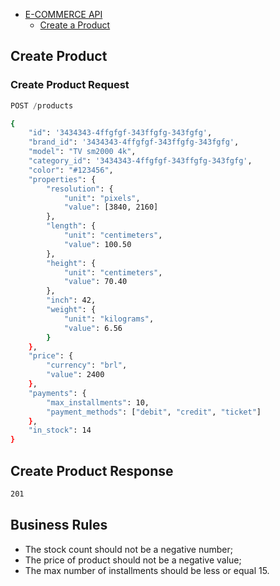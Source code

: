 - [E-COMMERCE API](#e-commerce-api)
    - [Create a Product](#create-product)

## Create Product
### Create Product Request

```js
POST /products
```

```sh
{
    "id": '3434343-4ffgfgf-343ffgfg-343fgfg', 
    "brand_id": '3434343-4ffgfgf-343ffgfg-343fgfg',
    "model": "TV sm2000 4k",
    "category_id": '3434343-4ffgfgf-343ffgfg-343fgfg',
    "color": "#123456",
    "properties": {
        "resolution": {
            "unit": "pixels",
            "value": [3840, 2160]
        },
        "length": {
            "unit": "centimeters",
            "value": 100.50
        },
        "height": {
            "unit": "centimeters",
            "value": 70.40
        }, 
        "inch": 42,
        "weight": {
            "unit": "kilograms",
            "value": 6.56
        }
    },
    "price": {
        "currency": "brl",
        "value": 2400
    },
    "payments": {
        "max_installments": 10,
        "payment_methods": ["debit", "credit", "ticket"]
    },
    "in_stock": 14
}
```

## Create Product Response
```sh
201
```
## Business Rules

- The stock count should not be a negative number;
- The price of product should not be a negative value;
- The max number of installments should be less or equal 15.